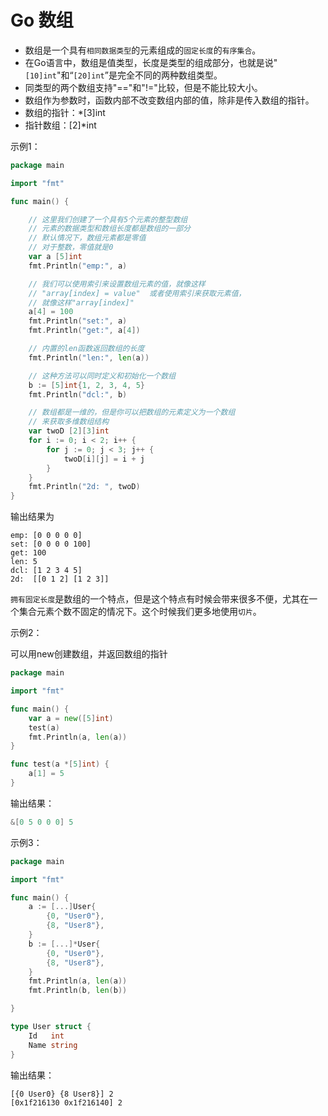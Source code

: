# Go 数组

- 数组是一个具有`相同数据类型`的元素组成的`固定长度`的`有序集合`。
- 在Go语言中，数组是值类型，长度是类型的组成部分，也就是说"`[10]int`"和“`[20]int`”是完全不同的两种数组类型。
- 同类型的两个数组支持"=="和"!="比较，但是不能比较大小。
- 数组作为参数时，函数内部不改变数组内部的值，除非是传入数组的指针。
- 数组的指针：*[3]int  
- 指针数组：[2]*int

示例1：
```go
package main

import "fmt"

func main() {

	// 这里我们创建了一个具有5个元素的整型数组
	// 元素的数据类型和数组长度都是数组的一部分
	// 默认情况下，数组元素都是零值
	// 对于整数，零值就是0
	var a [5]int
	fmt.Println("emp:", a)

	// 我们可以使用索引来设置数组元素的值，就像这样
	// "array[index] = value"  或者使用索引来获取元素值，
	// 就像这样"array[index]"
	a[4] = 100
	fmt.Println("set:", a)
	fmt.Println("get:", a[4])

	// 内置的len函数返回数组的长度
	fmt.Println("len:", len(a))

	// 这种方法可以同时定义和初始化一个数组
	b := [5]int{1, 2, 3, 4, 5}
	fmt.Println("dcl:", b)

	// 数组都是一维的，但是你可以把数组的元素定义为一个数组
	// 来获取多维数组结构
	var twoD [2][3]int
	for i := 0; i < 2; i++ {
		for j := 0; j < 3; j++ {
			twoD[i][j] = i + j
		}
	}
	fmt.Println("2d: ", twoD)
}
```

输出结果为

```
emp: [0 0 0 0 0]
set: [0 0 0 0 100]
get: 100
len: 5
dcl: [1 2 3 4 5]
2d:  [[0 1 2] [1 2 3]]
```

`拥有固定长度`是数组的一个特点，但是这个特点有时候会带来很多不便，尤其在一个集合元素个数不固定的情况下。这个时候我们更多地使用`切片`。

示例2：

可以用new创建数组，并返回数组的指针
```go
package main

import "fmt"

func main() {
	var a = new([5]int)
	test(a)
	fmt.Println(a, len(a))
}

func test(a *[5]int) {
	a[1] = 5
}

```

输出结果：
```go
&[0 5 0 0 0] 5
```
示例3：
```go
package main

import "fmt"

func main() {
	a := [...]User{
		{0, "User0"},
		{8, "User8"},
	}
	b := [...]*User{
		{0, "User0"},
		{8, "User8"},
	}
	fmt.Println(a, len(a))
	fmt.Println(b, len(b))

}

type User struct {
	Id   int
	Name string
}

```
输出结果：
```
[{0 User0} {8 User8}] 2
[0x1f216130 0x1f216140] 2
```
